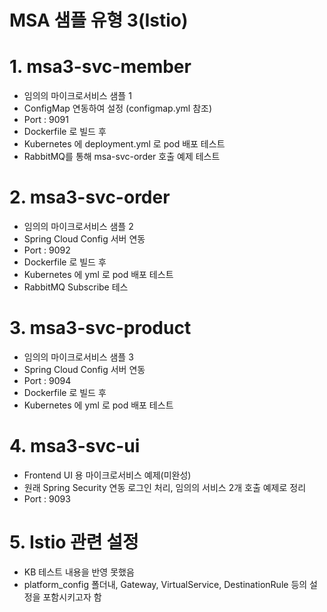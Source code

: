 
MSA 샘플 유형 3(Istio)
======================

# 1. msa3-svc-member
* 임의의 마이크로서비스 샘플 1
* ConfigMap 연동하여  설정 (configmap.yml 참조)
* Port : 9091
* Dockerfile 로 빌드 후 
* Kubernetes 에 deployment.yml 로 pod 배포 테스트
* RabbitMQ를 통해  msa-svc-order 호출 예제 테스트

# 2. msa3-svc-order
* 임의의 마이크로서비스 샘플 2
* Spring Cloud Config 서버 연동
* Port : 9092
* Dockerfile 로 빌드 후 
* Kubernetes 에 yml 로 pod 배포 테스트
* RabbitMQ Subscribe 테스

# 3. msa3-svc-product
* 임의의 마이크로서비스 샘플 3
* Spring Cloud Config 서버 연동
* Port : 9094
* Dockerfile 로 빌드 후 
* Kubernetes 에 yml 로 pod 배포 테스트

# 4. msa3-svc-ui
* Frontend UI 용 마이크로서비스  예제(미완성)
* 원래 Spring Security 연동 로그인 처리, 임의의 서비스 2개 호출 예제로 정리
* Port : 9093

# 5. Istio 관련 설정
* KB 테스트 내용을 반영 못했음
* platform_config 폴더내, Gateway, VirtualService, DestinationRule 등의 설정을 포함시키고자 함





